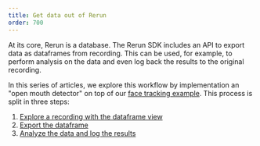 ```yaml
---
title: Get data out of Rerun
order: 700
---
```


At its core, Rerun is a database. The Rerun SDK includes an API to export data as dataframes from recording. This can be used, for example, to perform analysis on the data and even log back the results to the original recording.

In this series of articles, we explore this workflow by implementation an "open mouth detector" on top of our [face tracking example](https://rerun.io/examples/video-image/face_tracking). This process is split in three steps:

1. [Explore a recording with the dataframe view](data-out/explore-as-dataframe)
2. [Export the dataframe](data-out/export-dataframe)
3. [Analyze the data and log the results](data-out/analyze-and-log)



